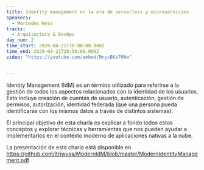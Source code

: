 ```yaml
---
title: Identity management en la era de serverless y microservicios
speakers:
  - Mercedes Wyss
tracks:
  - Arquitectura & DevOps
day_num: 2
time_start: 2020-04-21T20:00:00.000Z
time_end: 2020-04-21T20:50:00.000Z
video: "https://youtube.com/embed/NnycB6i70Nw"


---
```


Identity Management (IdM) es un término utilizado para referirse a la gestión de todos los aspectos relacionados con la identidad de los usuarios. Esto incluye creación de cuentas de usuario, autenticación, gestión de permisos, autorización, identidad federada (que una persona pueda identificarse con los mismos datos a través de distintos sistemas). 

El principal objetivo de esta charla es explicar a fondo todos estos conceptos y explorar técnicas y herramientas que nos pueden ayudar a implementarlos en el contexto moderno de aplicaciones nativas a la nube.

La presentación de esta charla está disponible en https://github.com/itrjwyss/ModernIdM/blob/master/ModernIdentityManagement.pdf
 